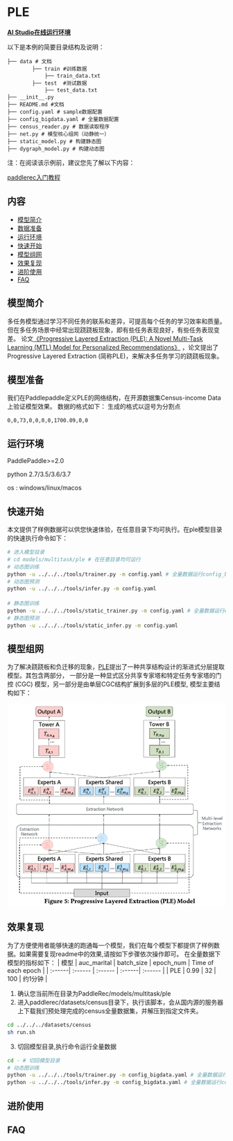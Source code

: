 # PLE

**[AI Studio在线运行环境](https://aistudio.baidu.com/aistudio/projectdetail/3238938)**

 以下是本例的简要目录结构及说明： 

```
├── data # 文档
		├── train #训练数据
			├── train_data.txt
		├── test  #测试数据
			├── test_data.txt
├── __init__.py 
├── README.md #文档
├── config.yaml # sample数据配置
├── config_bigdata.yaml # 全量数据配置
├── census_reader.py # 数据读取程序
├── net.py # 模型核心组网（动静统一）
├── static_model.py # 构建静态图
├── dygraph_model.py # 构建动态图
```

注：在阅读该示例前，建议您先了解以下内容：

[paddlerec入门教程](https://github.com/PaddlePaddle/PaddleRec/blob/master/README.md)

## 内容

- [模型简介](#模型简介)
- [数据准备](#数据准备)
- [运行环境](#运行环境)
- [快速开始](#快速开始)
- [模型组网](#模型组网)
- [效果复现](#效果复现)
- [进阶使用](#进阶使用)
- [FAQ](#FAQ)

## 模型简介
多任务模型通过学习不同任务的联系和差异，可提高每个任务的学习效率和质量。但在多任务场景中经常出现跷跷板现象，即有些任务表现良好，有些任务表现变差。  论文[《Progressive Layered Extraction (PLE): A Novel Multi-Task Learning (MTL) Model for Personalized Recommendations》](https://dl.acm.org/doi/abs/10.1145/3383313.3412236 ) ，论文提出了Progressive Layered Extraction (简称PLE)，来解决多任务学习的跷跷板现象。 

## 模型准备
我们在Paddlepaddle定义PLE的网络结构，在开源数据集Census-income Data上验证模型效果。
数据的格式如下：
生成的格式以逗号为分割点
```
0,0,73,0,0,0,0,1700.09,0,0
```

## 运行环境
PaddlePaddle>=2.0

python 2.7/3.5/3.6/3.7

os : windows/linux/macos 

## 快速开始
本文提供了样例数据可以供您快速体验，在任意目录下均可执行。在ple模型目录的快速执行命令如下： 
```bash
# 进入模型目录
# cd models/multitask/ple # 在任意目录均可运行
# 动态图训练
python -u ../../../tools/trainer.py -m config.yaml # 全量数据运行config_bigdata.yaml 
# 动态图预测
python -u ../../../tools/infer.py -m config.yaml 

# 静态图训练
python -u ../../../tools/static_trainer.py -m config.yaml # 全量数据运行config_bigdata.yaml 
# 静态图预测
python -u ../../../tools/static_infer.py -m config.yaml 
``` 

## 模型组网
为了解决跷跷板和负迁移的现象，[PLE](https://dl.acm.org/doi/abs/10.1145/3383313.3412236)提出了一种共享结构设计的渐进式分层提取模型。其包含两部分， 一部分是一种显式区分共享专家塔和特定任务专家塔的门控 (CGC) 模型，另一部分是由单层CGC结构扩展到多层的PLE模型,
模型主要结构如下：
<p align="center">
<img align="center" src="../../../doc/imgs/ple.png">
<p>


## 效果复现
为了方便使用者能够快速的跑通每一个模型，我们在每个模型下都提供了样例数据。如果需要复现readme中的效果,请按如下步骤依次操作即可。 
在全量数据下模型的指标如下：
| 模型 | auc_marital | batch_size | epoch_num | Time of each epoch |
| :------| :------ | :------ | :------| :------ | 
| PLE | 0.99 | 32 | 100 | 约1分钟 |

1. 确认您当前所在目录为PaddleRec/models/multitask/ple  
2. 进入paddlerec/datasets/census目录下，执行该脚本，会从国内源的服务器上下载我们预处理完成的census全量数据集，并解压到指定文件夹。
``` bash
cd ../../../datasets/census
sh run.sh
``` 
3. 切回模型目录,执行命令运行全量数据
```bash
cd - # 切回模型目录
# 动态图训练
python -u ../../../tools/trainer.py -m config_bigdata.yaml # 全量数据运行config_bigdata.yaml 
python -u ../../../tools/infer.py -m config_bigdata.yaml # 全量数据运行config_bigdata.yaml 
```

## 进阶使用
  
## FAQ
